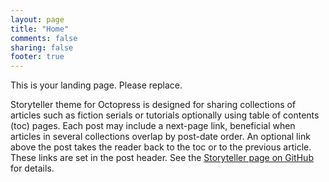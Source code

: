 ```yaml
---
layout: page
title: "Home"
comments: false
sharing: false
footer: true
---
```


This is your landing page. Please replace.

Storyteller theme for Octopress is designed for sharing collections of articles such as fiction serials or tutorials optionally using table of contents (toc) pages. Each post may include a next-page link, beneficial when articles in several collections overlap by post-date order. An optional link above the post takes the reader back to the toc or to the previous article. These links are set in the post header. See the [Storyteller page on GitHub](https://github.com/Dracotorre/storyteller) for details.

